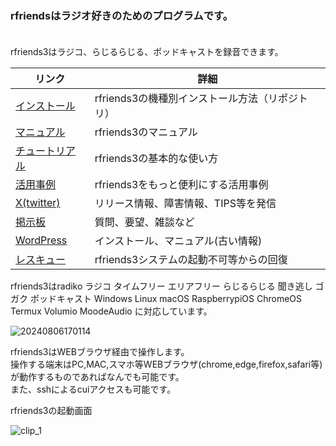 ### rfriendsはラジオ好きのためのプログラムです。  

　  
rfriends3はラジコ、らじるらじる、ポッドキャストを録音できます。    

  
|リンク|詳細|
|---|---|
|[インストール](https://github.com/rfriends/rfriends/wiki)|rfriends3の機種別インストール方法（リポジトリ）|
|[マニュアル](https://github.com/rfriends/rfriends3/wiki)|rfriends3のマニュアル|
|[チュートリアル](https://github.com/rfriends/rfriends3/wiki/%EF%BC%90%EF%BC%90%EF%BC%8E%E3%83%81%E3%83%A5%E3%83%BC%E3%83%88%E3%83%AA%E3%82%A2%E3%83%AB)|rfriends3の基本的な使い方|
|[活用事例](https://rfriends.hatenablog.com/entry/2024/08/14/113233)|rfriends3をもっと便利にする活用事例|
|[X(twitter)](https://twitter.com/rfriends2017)|リリース情報、障害情報、TIPS等を発信|
|[掲示板](http://ceres.s501.xrea.com/wforum/wforum.cgi)|質問、要望、雑談など|
|[WordPress](http://ceres.s501.xrea.com/wp_rfriends/)|インストール、マニュアル(古い情報)|
|[レスキュー](https://github.com/rfriends/rfriends_rescue/wiki/rfriends3%E3%81%AE%E3%83%AA%E3%82%AB%E3%83%90%E3%83%AA%E6%96%B9%E6%B3%95)|rfriends3システムの起動不可等からの回復|  

    
rfriends3はradiko ラジコ タイムフリー エリアフリー らじるらじる 聞き逃し ゴガク  ポッドキャスト Windows Linux macOS RaspberrypiOS ChromeOS Termux Volumio MoodeAudio に対応しています。  

![20240806170114](https://github.com/user-attachments/assets/2c40c57d-7ae4-4eee-811e-cb6c28f112f0)   
  
rfriends3はWEBブラウザ経由で操作します。  
操作する端末はPC,MAC,スマホ等WEBブラウザ(chrome,edge,firefox,safari等)が動作するものであればなんでも可能です。  
また、sshによるcuiアクセスも可能です。  
  
rfriends3の起動画面
   
![clip_1](https://github.com/user-attachments/assets/a2d43d2e-b8a6-43c5-b948-ef5290629477)
